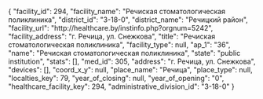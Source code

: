 {
    "facility_id": 294,
    "facility_name": "Речиская стоматологическая поликлиника",
    "district_id": "3-18-0",
    "district_name": "Речицкий район",
    "facility_url": "http:\/\/healthcare.by\/instinfo.php?orgnum=5242",
    "facility_address": "г. Речица, ул. Снежкова",
    "title": "Речиская стоматологическая поликлиника",
    "facility_type": null,
    "ap_1": "36",
    "name": "Речиская стоматологическая поликлиника",
    "state": "public institution",
    "stats": [],
    "med_id": 305,
    "address": "г. Речица, ул. Снежкова",
    "devices": [],
    "coord_x_y": null,
    "place_name": "Речица",
    "place_type": null,
    "localties_key": 79,
    "year_of_closing": null,
    "year_of_opening": "0",
    "healthcare_facility_key": 294,
    "administrative_division_id": "3-18-0"
}